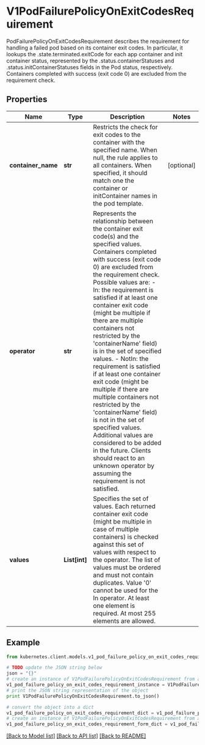 # V1PodFailurePolicyOnExitCodesRequirement

PodFailurePolicyOnExitCodesRequirement describes the requirement for handling a failed pod based on its container exit codes. In particular, it lookups the .state.terminated.exitCode for each app container and init container status, represented by the .status.containerStatuses and .status.initContainerStatuses fields in the Pod status, respectively. Containers completed with success (exit code 0) are excluded from the requirement check.

## Properties
Name | Type | Description | Notes
------------ | ------------- | ------------- | -------------
**container_name** | **str** | Restricts the check for exit codes to the container with the specified name. When null, the rule applies to all containers. When specified, it should match one the container or initContainer names in the pod template. | [optional] 
**operator** | **str** | Represents the relationship between the container exit code(s) and the specified values. Containers completed with success (exit code 0) are excluded from the requirement check. Possible values are:  - In: the requirement is satisfied if at least one container exit code   (might be multiple if there are multiple containers not restricted   by the &#39;containerName&#39; field) is in the set of specified values. - NotIn: the requirement is satisfied if at least one container exit code   (might be multiple if there are multiple containers not restricted   by the &#39;containerName&#39; field) is not in the set of specified values. Additional values are considered to be added in the future. Clients should react to an unknown operator by assuming the requirement is not satisfied. | 
**values** | **List[int]** | Specifies the set of values. Each returned container exit code (might be multiple in case of multiple containers) is checked against this set of values with respect to the operator. The list of values must be ordered and must not contain duplicates. Value &#39;0&#39; cannot be used for the In operator. At least one element is required. At most 255 elements are allowed. | 

## Example

```python
from kubernetes.client.models.v1_pod_failure_policy_on_exit_codes_requirement import V1PodFailurePolicyOnExitCodesRequirement

# TODO update the JSON string below
json = "{}"
# create an instance of V1PodFailurePolicyOnExitCodesRequirement from a JSON string
v1_pod_failure_policy_on_exit_codes_requirement_instance = V1PodFailurePolicyOnExitCodesRequirement.from_json(json)
# print the JSON string representation of the object
print V1PodFailurePolicyOnExitCodesRequirement.to_json()

# convert the object into a dict
v1_pod_failure_policy_on_exit_codes_requirement_dict = v1_pod_failure_policy_on_exit_codes_requirement_instance.to_dict()
# create an instance of V1PodFailurePolicyOnExitCodesRequirement from a dict
v1_pod_failure_policy_on_exit_codes_requirement_form_dict = v1_pod_failure_policy_on_exit_codes_requirement.from_dict(v1_pod_failure_policy_on_exit_codes_requirement_dict)
```
[[Back to Model list]](../README.md#documentation-for-models) [[Back to API list]](../README.md#documentation-for-api-endpoints) [[Back to README]](../README.md)


